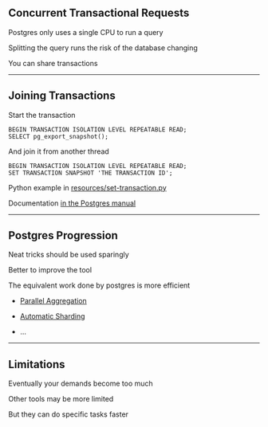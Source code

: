 ##  Concurrent Transactional Requests

Postgres only uses a single CPU to run a query

Splitting the query runs the risk of the database changing

You can share transactions

---

##  Joining Transactions

Start the transaction

    BEGIN TRANSACTION ISOLATION LEVEL REPEATABLE READ;
    SELECT pg_export_snapshot();

And join it from another thread

    BEGIN TRANSACTION ISOLATION LEVEL REPEATABLE READ;
    SET TRANSACTION SNAPSHOT 'THE TRANSACTION ID';

Python example in [resources/set-transaction.py](resources/set-transaction.py)

Documentation [in the Postgres manual](http://www.postgresql.org/docs/current/static/functions-admin.html#FUNCTIONS-SNAPSHOT-SYNCHRONIZATION)

---

##  Postgres Progression

Neat tricks should be used sparingly

Better to improve the tool

The equivalent work done by postgres is more efficient

 * [Parallel Aggregation](http://www.cybertec.at/en/products/agg-parallel-aggregations-postgresql/)

 * [Automatic Sharding](https://www.citusdata.com/)

 * ...

---

##  Limitations

Eventually your demands become too much

Other tools may be more limited

But they can do specific tasks faster
